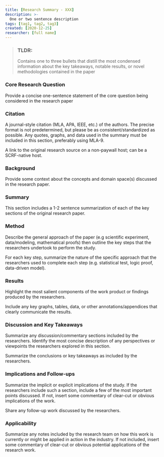 ```yaml
---
title: [Research Summary - XXX]
description: >-
  One or two sentence description
tags: [tag1, tag2, tag3]
created: [2020-12-25]
researcher: [full name]
---
```


> ### TLDR:
> Contains one to three bullets that distill the most condensed information about the key takeaways, notable results, or novel methodologies contained in the paper

### Core Research Question

Provide a concise one-sentence statement of the core question being considered in the research paper

### Citation

A journal-style citation (MLA, APA, IEEE, etc.) of the authors. The precise format is not predetermined, but please be as consistent/standardized as possible. Any quotes, graphs, and data used in the summary must be included in this section, preferably using MLA-9.

A link to the original research source on a non-paywall host; can be a SCRF-native host.

### Background

Provide some context about the concepts and domain space(s) discussed in the research paper.

### Summary

This section includes a 1-2 sentence summarization of each of the key sections of the original research paper.

### Method

Describe the general approach of the paper (e.g scientific experiment, data/modeling, mathematical proofs) then outline the key steps that the researchers undertook to perform the study.

For each key step, summarize the nature of the specific approach that the researchers used to complete each step (e.g. statistical test, logic proof, data-driven model).

### Results

Highlight the most salient components of the work product or findings produced by the researchers.

Include any key graphs, tables, data, or other annotations/appendices that clearly communicate the results.

### Discussion and Key Takeaways

Summarize any discussion/commentary sections included by the researchers. Identify the most concise description of any perspectives or viewpoints the researchers explored in this section.

Summarize the conclusions or key takeaways as included by the researchers.

### Implications and Follow-ups

Summarize the implicit or explicit implications of the study. If the researchers include such a section, include a few of the most important points discussed. If not, insert some commentary of clear-cut or obvious implications of the work. 

Share any follow-up work discussed by the researchers.

### Applicability

Summarize any notes included by the research team on how this work is currently or might be applied in action in the industry. If not included, insert some commentary of clear-cut or obvious potential applications of the research work.
